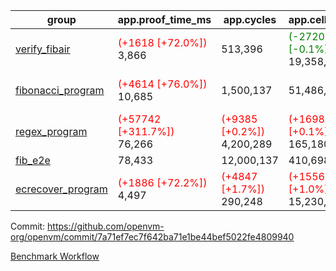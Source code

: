 | group | app.proof_time_ms | app.cycles | app.cells_used | leaf.proof_time_ms | leaf.cycles | leaf.cells_used |
| -- | -- | -- | -- | -- | -- | -- |
| [verify_fibair](https://github.com/openvm-org/openvm/blob/benchmark-results/benchmarks-dispatch/refs/heads/perf/opt-static-alpha-pow/verify_fibair-7a71ef7ec7f642ba71e1be44bef5022fe4809940.md) |<span style='color: red'>(+1618 [+72.0%])</span> 3,866 |  513,396 | <span style='color: green'>(-27201 [-0.1%])</span> 19,358,552 |- | - | - |
| [fibonacci_program](https://github.com/openvm-org/openvm/blob/benchmark-results/benchmarks-dispatch/refs/heads/perf/opt-static-alpha-pow/fibonacci-7a71ef7ec7f642ba71e1be44bef5022fe4809940.md) |<span style='color: red'>(+4614 [+76.0%])</span> 10,685 |  1,500,137 |  51,486,676 |<span style='color: red'>(+5682 [+70.5%])</span> 13,742 | <span style='color: red'>(+4874 [+0.3%])</span> 1,838,573 | <span style='color: green'>(-5102009 [-6.8%])</span> 70,385,208 |
| [regex_program](https://github.com/openvm-org/openvm/blob/benchmark-results/benchmarks-dispatch/refs/heads/perf/opt-static-alpha-pow/regex-7a71ef7ec7f642ba71e1be44bef5022fe4809940.md) |<span style='color: red'>(+57742 [+311.7%])</span> 76,266 | <span style='color: red'>(+9385 [+0.2%])</span> 4,200,289 | <span style='color: red'>(+169837 [+0.1%])</span> 165,180,746 |<span style='color: red'>(+7689 [+40.1%])</span> 26,845 | <span style='color: red'>(+6600 [+0.2%])</span> 3,035,433 | <span style='color: green'>(-21498853 [-13.2%])</span> 141,787,888 |
| [fib_e2e](https://github.com/openvm-org/openvm/blob/benchmark-results/benchmarks-dispatch/refs/heads/perf/opt-static-alpha-pow/fib_e2e-7a71ef7ec7f642ba71e1be44bef5022fe4809940.md) | 78,433 |  12,000,137 |  410,698,060 | 91,077 |  11,494,727 |  435,873,576 |
| [ecrecover_program](https://github.com/openvm-org/openvm/blob/benchmark-results/benchmarks-dispatch/refs/heads/perf/opt-static-alpha-pow/ecrecover-7a71ef7ec7f642ba71e1be44bef5022fe4809940.md) |<span style='color: red'>(+1886 [+72.2%])</span> 4,497 | <span style='color: red'>(+4847 [+1.7%])</span> 290,248 | <span style='color: red'>(+155632 [+1.0%])</span> 15,230,665 |<span style='color: red'>(+13541 [+60.4%])</span> 35,946 | <span style='color: red'>(+60433 [+1.5%])</span> 4,227,106 | <span style='color: green'>(-35964351 [-14.9%])</span> 205,445,478 |


Commit: https://github.com/openvm-org/openvm/commit/7a71ef7ec7f642ba71e1be44bef5022fe4809940

[Benchmark Workflow](https://github.com/openvm-org/openvm/actions/runs/12925414977)
